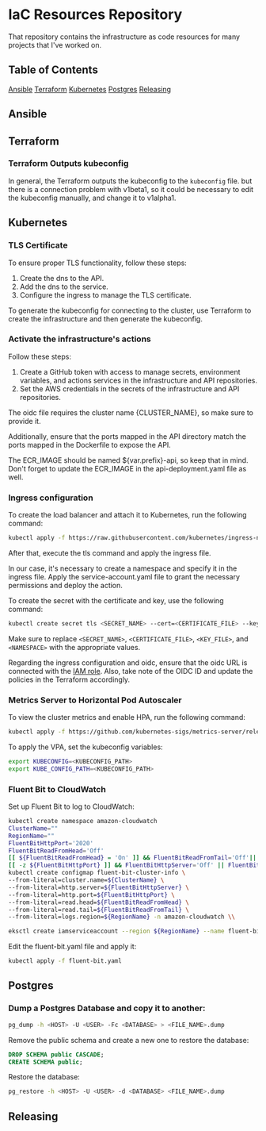 # IaC Resources Repository

That repository contains the infrastructure as code resources for many projects that I've worked on.

## Table of Contents

[Ansible](#ansible)
[Terraform](#terraform)
[Kubernetes](#kubernetes)
[Postgres](#postgres)
[Releasing](#releasing)

## Ansible

## Terraform

### Terraform Outputs kubeconfig

In general, the Terraform outputs the kubeconfig to the `kubeconfig` file. but there is a connection problem with v1beta1, so it could be necessary to edit the kubeconfig manually, and change it to v1alpha1.

## Kubernetes

### TLS Certificate

To ensure proper TLS functionality, follow these steps:

1. Create the dns to the API.
2. Add the dns to the service.
3. Configure the ingress to manage the TLS certificate.

To generate the kubeconfig for connecting to the cluster, use Terraform to create the infrastructure and then generate the kubeconfig.

### Activate the infrastructure's actions

Follow these steps:

1. Create a GitHub token with access to manage secrets, environment variables, and actions services in the infrastructure and API repositories.
2. Set the AWS credentials in the secrets of the infrastructure and API repositories.

The oidc file requires the cluster name {CLUSTER_NAME}, so make sure to provide it.

Additionally, ensure that the ports mapped in the API directory match the ports mapped in the Dockerfile to expose the API.

The ECR_IMAGE should be named ${var.prefix}-api, so keep that in mind. Don't forget to update the ECR_IMAGE in the api-deployment.yaml file as well.

### Ingress configuration

To create the load balancer and attach it to Kubernetes, run the following command:

```bash
kubectl apply -f https://raw.githubusercontent.com/kubernetes/ingress-nginx/controller-v1.10.0/deploy/static/provider/aws/deploy.yaml
```

After that, execute the tls command and apply the ingress file.

In our case, it's necessary to create a namespace and specify it in the ingress file. Apply the service-account.yaml file to grant the necessary permissions and deploy the action.

To create the secret with the certificate and key, use the following command:

```bash
kubectl create secret tls <SECRET_NAME> --cert=<CERTIFICATE_FILE> --key=<KEY_FILE> -n <NAMESPACE>
```

Make sure to replace `<SECRET_NAME>`, `<CERTIFICATE_FILE>`, `<KEY_FILE>`, and `<NAMESPACE>` with the appropriate values.

Regarding the ingress configuration and oidc, ensure that the oidc URL is connected with the [IAM role](https://docs.aws.amazon.com/eks/latest/userguide/enable-iam-roles-for-service-accounts.html). Also, take note of the OIDC ID and update the policies in the Terraform accordingly.

### Metrics Server to Horizontal Pod Autoscaler

To view the cluster metrics and enable HPA, run the following command:

```bash
kubectl apply -f https://github.com/kubernetes-sigs/metrics-server/releases/latest/download/components.yaml
```

To apply the VPA, set the kubeconfig variables:

```bash
export KUBECONFIG=<KUBECONFIG_PATH>
export KUBE_CONFIG_PATH=<KUBECONFIG_PATH>
```

### Fluent Bit to CloudWatch

Set up Fluent Bit to log to CloudWatch:

```bash
kubectl create namespace amazon-cloudwatch
ClusterName=""
RegionName=""
FluentBitHttpPort='2020'
FluentBitReadFromHead='Off'
[[ ${FluentBitReadFromHead} = 'On' ]] && FluentBitReadFromTail='Off'|| FluentBitReadFromTail='On'
[[ -z ${FluentBitHttpPort} ]] && FluentBitHttpServer='Off' || FluentBitHttpServer='On'
kubectl create configmap fluent-bit-cluster-info \
--from-literal=cluster.name=${ClusterName} \
--from-literal=http.server=${FluentBitHttpServer} \
--from-literal=http.port=${FluentBitHttpPort} \
--from-literal=read.head=${FluentBitReadFromHead} \
--from-literal=read.tail=${FluentBitReadFromTail} \
--from-literal=logs.region=${RegionName} -n amazon-cloudwatch \\

eksctl create iamserviceaccount --region ${RegionName} --name fluent-bit --namespace amazon-cloudwatch --cluster ${ClusterName} --attach-policy-arn arn:aws:iam::aws:policy/CloudWatchAgentServerPolicy --override-existing-serviceaccounts --approve
```

Edit the fluent-bit.yaml file and apply it:

```bash
kubectl apply -f fluent-bit.yaml
```

## Postgres

### Dump a Postgres Database and copy it to another:

```bash
pg_dump -h <HOST> -U <USER> -Fc <DATABASE> > <FILE_NAME>.dump
```

Remove the public schema and create a new one to restore the database:

```sql
DROP SCHEMA public CASCADE;
CREATE SCHEMA public;
```

Restore the database:

```bash
pg_restore -h <HOST> -U <USER> -d <DATABASE> <FILE_NAME>.dump
```

## Releasing
